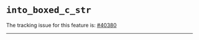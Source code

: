 # `into_boxed_c_str`

The tracking issue for this feature is: [#40380]

[#40380]: https://github.com/rust-lang/rust/issues/40380

------------------------
